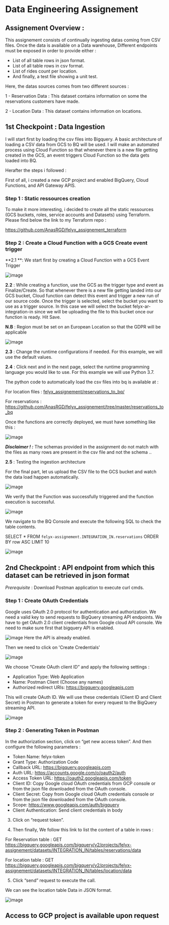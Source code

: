 # Data Engineering Assignement

## Assignement Overview :

This assignement consists of continually ingesting datas coming from CSV files. Once the data is available on a Data warehouse, Different endpoints must be exposed in order to provide either :
  - List of all table rows in json format.
  - List of all table rows in csv format.
  - List of rides count per location.
  - And finally, a test file showing a unit test.
 
 
Here, the datas sources comes from two different sources :

1 - Reservation Data : 
This dataset contains information on some the reservations customers have made.

2 - Location Data :
This dataset contains information on locations.


## 1st Checkpoint : Data Ingestion

I will start first by loading the csv files into Bigquery. 
A basic architecture of loading a CSV data from GCS to BQ will be used. I will make an automated process using Cloud Function so that whenever there is a new file getting created in the GCS, an event triggers Cloud Function so the data gets loaded into BQ.

Herafter the steps i followed : 

First of all, i created a new GCP project and enabled BigQuery, Cloud Functions, and API Gateway APIS.


### Step 1 : Static ressources creation 
To make it more interesting, i decided to create all the static ressources (GCS buckets, roles, service accounts and Datasets) using Terraform.
Please find below the link to my Terraform repo : 

https://github.com/AnasRGD/felyx_assignement_terraform


### Step 2 : Create a Cloud Function with a GCS Create event trigger 

**2.1 **: We start first by creating a Cloud Function with a GCS Event Trigger

![image](https://user-images.githubusercontent.com/68516240/174658641-a19b59a6-f05a-405a-8f77-a9b8ebaef1d5.png)

**2.2** : While creating a function, use the GCS as the trigger type and event as Finalize/Create. So that whenever there is a new file getting landed into our GCS bucket, Cloud function can detect this event and trigger a new run of our source code.
Once the trigger is selected, select the bucket you want to use as a trigger source. In this case we will select the bucket felyx-ar-integration-in since we will be uploading the file to this bucket once our function is ready. Hit Save.

**N.B** : Region must be set on an European Location so that the GDPR will be applicable 

![image](https://user-images.githubusercontent.com/68516240/174659063-61d210ce-bec6-4c70-8a64-6a5f73e02f2f.png)

**2.3** : Change the runtime configurations if needed. For this example, we will use the default values.

**2.4** : Click next and in the next page, select the runtime programming language you would like to use. For this example we will use Python 3.7.

The python code to automatically load the csv files into bq is available at : 

For location files : 
[felyx_assignement/reservations_to_bq/](https://github.com/AnasRGD/felyx_assignement/tree/master/locations_to_bq)

For reservations : 
https://github.com/AnasRGD/felyx_assignement/tree/master/reservations_to_bq

Once the functions are correctly deployed, we must have something like this : 

![image](https://user-images.githubusercontent.com/68516240/174661331-d09fc6b3-8023-4b0c-877b-f7138cdcb89d.png)


**_Disclaimer ! :_**
The schemas provided in the assignment do not match with the files as many rows are present in the csv file and not the schema ..


**2.5** : Testing the ingestion architecture

For the final part, let us upload the CSV file to the GCS bucket and watch the data load happen automatically.

![image](https://user-images.githubusercontent.com/68516240/174661940-43e8c967-99e0-4535-9ace-3355afc6b449.png)


We verify that the Function was successfully triggered and the function execution is successful.

![image](https://user-images.githubusercontent.com/68516240/174662083-1b0717c7-1705-4685-89f0-faeda8ec294e.png)

We navigate to the BQ Console and execute the following SQL to check the table contents.

SELECT * FROM `felyx-assignement.INTEGRATION_IN.reservations` 
ORDER BY row ASC
LIMIT 10

![image](https://user-images.githubusercontent.com/68516240/174662448-f661725e-e862-4e18-b562-d26f16de9127.png)





## 2nd Checkpoint : API endpoint from which this dataset can be retrieved in json format

_Prerequisite_ : Download Postman application to execute curl cmds.

### Step 1 : Create OAuth Credentials

Google uses OAuth 2.0 protocol for authentication and authorization. We need a valid key to send requests to BigQuery streaming API endpoints. 
We have to get OAuth 2.0 client credentials from Google cloud API console.
We need to make sure first that bigquery API is enabled.

![image](https://user-images.githubusercontent.com/68516240/174670368-74254405-60ff-4c3c-8b3f-179dc5efcc09.png)
Here the API is already enabled.


Then we need to click on 'Create Credentials'

![image](https://user-images.githubusercontent.com/68516240/174670502-c51da6e1-bd13-4053-be5a-f723537e4dab.png)


We choose “Create OAuth client ID” and apply the following settings : 

- Application Type: Web Application
- Name: Postman Client (Choose any names)
- Authorized redirect URIs: https://bigquery.googleapis.com

This will create OAuth ID. We will use these credentials (Client ID and Client Secret) in Postman to generate a token for every request to the BigQuery streaming API.

![image](https://user-images.githubusercontent.com/68516240/174670775-b87d9cbd-6f6f-48c6-a398-ad375350153e.png)



### Step 2 : Generating Token in Postman

In the authorization section, click on “get new access token”. And then configure the following parameters : 

- Token Name: felyx-token
- Grant Type: Authorization Code
- Callback URL: https://bigquery.googleapis.com
- Auth URL: https://accounts.google.com/o/oauth2/auth
- Access Token URL: https://oauth2.googleapis.com/token
- Client ID: Copy Google cloud OAuth credentials from GCP console or from the json file downloaded from the OAuth console.
- Client Secret: Copy from Google cloud OAuth credentials console or from the json file downloaded from the OAuth console.
- Scope: https://www.googleapis.com/auth/bigquery
- Client Authentication: Send client credentials in body

3. Click on “request token”.

4. Then finally, We follow this link to list the content of a table in rows :

For Reservation table : 
GET https://bigquery.googleapis.com/bigquery/v2/projects/felyx-assignement/datasets/INTEGRATION_IN/tables/reservations/data

For location table : 
GET https://bigquery.googleapis.com/bigquery/v2/projects/felyx-assignement/datasets/INTEGRATION_IN/tables/location/data

5. Click “send” request to execute the call.

We can see the location table Data in JSON format.

![image](https://user-images.githubusercontent.com/68516240/174669778-e24c8c78-4d95-47a3-94f4-b52f1c340c41.png)




## Access to GCP project is available upon request

